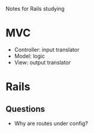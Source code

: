 Notes for Rails studying

# MVC

 - Controller: input translator
 - Model: logic
 - View: output translator

# Rails

## Questions

- Why are routes under config?
